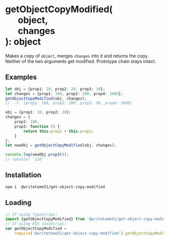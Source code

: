 # getObjectCopyModified(<br>&nbsp;&nbsp;&nbsp;&nbsp;&nbsp;&nbsp;object,<br>&nbsp;&nbsp;&nbsp;&nbsp;&nbsp;&nbsp;changes<br>): object

Makes a copy of `object`, merges `changes` into it and returns the copy.  
Neither of the two arguments get modified. Prototype chain stays intact.


## Examples
```ts
let obj = {prop1: 10, prop2: 20, prop3: 30};
let changes = {prop1: 100, prop2: 200, prop4: 1000};
getObjectCopyModified(obj, changes);
// -->  {prop1: 100, prop2: 200, prop3: 30, prop4: 1000}

obj = {prop1: 10, prop2: 20};
changes = {
    prop1: 100,
    prop3: function () {
        return this.prop1 + this.prop2;
    }
};
let newObj = getObjectCopyModified(obj, changes);

console.log(newObj.prop3());
// console: '120'
```

## Installation

```bash
npm i  @writetome51/get-object-copy-modified
```

## Loading
```ts
// If using TypeScript:
import {getObjectCopyModified} from '@writetome51/get-object-copy-modified';
// If using ES5 JavaScript:
var getObjectCopyModified = 
    require('@writetome51/get-object-copy-modified').getObjectCopyModified;
```
